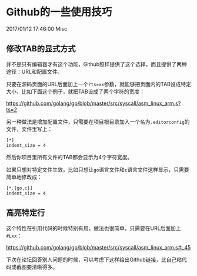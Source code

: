 # Github的一些使用技巧
2017/01/12 17:46:00
Misc


## 修改TAB的显式方式

并不是只有编辑器才有这个功能，Github照样提供了这个选择，而且提供了两种途径：URL和配置文件。

只要在源码页面的URL后面加上一个`?ts=xx`参数，就能够把页面内的TAB设成特定大小，比如下面这个例子，就把TAB设成了两个字符的宽度：

<https://github.com/golang/go/blob/master/src/syscall/asm_linux_arm.s?ts=2>

另一种做法是增加配置文件，只需要在项目根目录加入一个名为`.editorconfig`的文件，文件里写上：
```
[*]
indent_size = 4
```

然后你项目里所有文件的TAB都会显示为4个字符宽度。

如果只想对特定文件生效，比如只想让`go`语言文件和`c`语言文件这样显示，只需要简单地修改成：

```
[*.{go,c}]
indent_size = 4
```



## 高亮特定行

这个特性在引用代码的时候特别有用，做法也很简单，只需要在URL后面加上`#Lxx`：

<https://github.com/golang/go/blob/master/src/syscall/asm_linux_arm.s#L45>

下次在论坛回答别人问题的时候，可以考虑下这样给出Github链接，比自己粘代码或截图要清晰得多。

